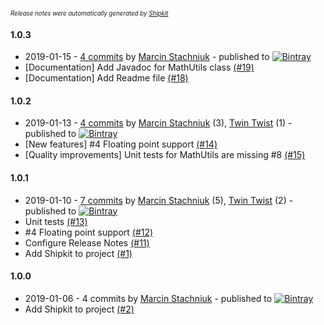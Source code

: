 <sup><sup>*Release notes were automatically generated by [Shipkit](http://shipkit.org/)*</sup></sup>

#### 1.0.3
 - 2019-01-15 - [4 commits](https://github.com/mstachniuk/shipkit-workshop/compare/v1.0.2...v1.0.3) by [Marcin Stachniuk](https://github.com/mstachniuk) - published to [![Bintray](https://img.shields.io/badge/Bintray-1.0.3-green.svg)](https://bintray.com/shipkit-bootstrap/bootstrap/maven/1.0.3)
 - [Documentation] Add Javadoc for MathUtils class [(#19)](https://github.com/mstachniuk/shipkit-workshop/pull/19)
 - [Documentation] Add Readme file [(#18)](https://github.com/mstachniuk/shipkit-workshop/pull/18)

#### 1.0.2
 - 2019-01-13 - [4 commits](https://github.com/mstachniuk/shipkit-workshop/compare/v1.0.1...v1.0.2) by [Marcin Stachniuk](https://github.com/mstachniuk) (3), [Twin Twist](https://github.com/TwinTwist) (1) - published to [![Bintray](https://img.shields.io/badge/Bintray-1.0.2-green.svg)](https://bintray.com/shipkit-bootstrap/bootstrap/maven/1.0.2)
 - [New features] #4 Floating point support [(#14)](https://github.com/mstachniuk/shipkit-workshop/pull/14)
 - [Quality improvements] Unit tests for MathUtils are missing #8 [(#15)](https://github.com/mstachniuk/shipkit-workshop/pull/15)

#### 1.0.1
 - 2019-01-10 - [7 commits](https://github.com/mstachniuk/shipkit-workshop/compare/v1.0.0...v1.0.1) by [Marcin Stachniuk](https://github.com/mstachniuk) (5), [Twin Twist](https://github.com/TwinTwist) (2) - published to [![Bintray](https://img.shields.io/badge/Bintray-1.0.1-green.svg)](https://bintray.com/shipkit-bootstrap/bootstrap/maven/1.0.1)
 - Unit tests [(#13)](https://github.com/mstachniuk/shipkit-workshop/pull/13)
 - #4 Floating point support [(#12)](https://github.com/mstachniuk/shipkit-workshop/pull/12)
 - Configure Release Notes [(#11)](https://github.com/mstachniuk/shipkit-workshop/pull/11)
 - Add Shipkit to project [(#1)](https://github.com/mstachniuk/shipkit-workshop/pull/1)

#### 1.0.0
 - 2019-01-06 - 4 commits by [Marcin Stachniuk](https://github.com/mstachniuk) - published to [![Bintray](https://img.shields.io/badge/Bintray-1.0.0-green.svg)](https://bintray.com/shipkit-bootstrap/bootstrap/maven/1.0.0)
 - Add Shipkit to project [(#2)](https://github.com/mstachniuk/shipkit-workshop/pull/2)

